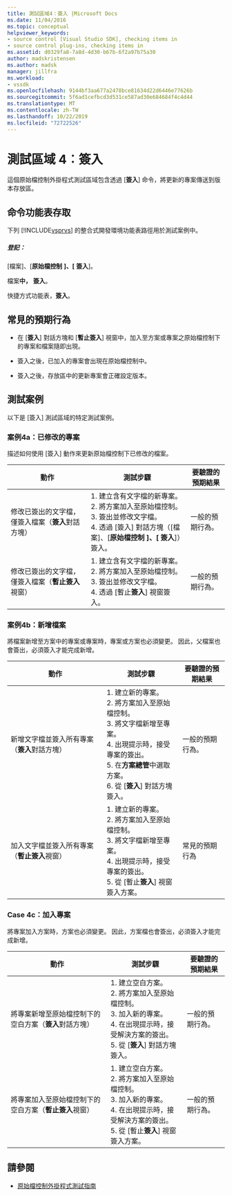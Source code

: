 ```yaml
---
title: 測試區域4：簽入 |Microsoft Docs
ms.date: 11/04/2016
ms.topic: conceptual
helpviewer_keywords:
- source control [Visual Studio SDK], checking items in
- source control plug-ins, checking items in
ms.assetid: d0329fa8-7a8d-4d30-b67b-6f2a97b75a30
author: madskristensen
ms.author: madsk
manager: jillfra
ms.workload:
- vssdk
ms.openlocfilehash: 9144bf3aa677a2478bce81634d22d6446e77626b
ms.sourcegitcommit: 5f6ad1cefbcd3d531ce587ad30e684684f4c4d44
ms.translationtype: MT
ms.contentlocale: zh-TW
ms.lasthandoff: 10/22/2019
ms.locfileid: "72722526"
---
```

# <a name="test-area-4-check-in"></a>測試區域 4︰簽入
這個原始檔控制外掛程式測試區域包含透過 [**簽入**] 命令，將更新的專案傳送到版本存放區。

## <a name="command-menu-access"></a>命令功能表存取
 下列 [!INCLUDE[vsprvs](../../code-quality/includes/vsprvs_md.md)] 的整合式開發環境功能表路徑用於測試案例中。

##### <a name="check-in"></a>登記：
 [檔案]、[**原始檔控制** **]、[** **簽入**]。

 檔案**中，** **簽入**。

 快捷方式功能表，**簽入**。

## <a name="common-expected-behavior"></a>常見的預期行為

- 在 [**簽入**] 對話方塊和 [**暫止簽入**] 視窗中，加入至方案或專案之原始檔控制下的專案和檔案隨即出現。

- 簽入之後，已加入的專案會出現在原始檔控制中。

- 簽入之後，存放區中的更新專案會正確設定版本。

## <a name="test-cases"></a>測試案例
 以下是 [簽入] 測試區域的特定測試案例。

### <a name="case-4a-modified-items"></a>案例4a：已修改的專案
 描述如何使用 [簽入] 動作來更新原始檔控制下已修改的檔案。

|動作|測試步驟|要驗證的預期結果|
|------------|----------------|--------------------------------|
|修改已簽出的文字檔，僅簽入檔案（**簽入**對話方塊）|1. 建立含有文字檔的新專案。<br />2. 將方案加入至原始檔控制。<br />3. 簽出並修改文字檔。<br />4. 透過 [簽入] 對話方塊（[檔案]、[**原始檔控制** **]、[** **簽入**]）簽入。|一般的預期行為。|
|修改已簽出的文字檔，僅簽入檔案（**暫止簽入**視窗）|1. 建立含有文字檔的新專案。<br />2. 將方案加入至原始檔控制。<br />3. 簽出並修改文字檔。<br />4. 透過 [暫止**簽入**] 視窗簽入。|一般的預期行為。|

### <a name="case-4b-adding-files"></a>案例4b：新增檔案
 將檔案新增至方案中的專案或專案時，專案或方案也必須變更。 因此，父檔案也會簽出，必須簽入才能完成新增。

|動作|測試步驟|要驗證的預期結果|
|------------|----------------|--------------------------------|
|新增文字檔並簽入所有專案（**簽入**對話方塊）|1. 建立新的專案。<br />2. 將方案加入至原始檔控制。<br />3. 將文字檔新增至專案。<br />4. 出現提示時，接受專案的簽出。<br />5. 在**方案總管**中選取方案。<br />6. 從 [**簽入**] 對話方塊簽入。|一般的預期行為。|
|加入文字檔並簽入所有專案（**暫止簽入**視窗）|1. 建立新的專案。<br />2. 將方案加入至原始檔控制。<br />3. 將文字檔新增至專案。<br />4. 出現提示時，接受專案的簽出。<br />5. 從 [暫止**簽入**] 視窗簽入方案。|常見的預期行為|

### <a name="case-4c-adding-projects"></a>Case 4c：加入專案
 將專案加入方案時，方案也必須變更。 因此，方案檔也會簽出，必須簽入才能完成新增。

|動作|測試步驟|要驗證的預期結果|
|------------|----------------|--------------------------------|
|將專案新增至原始檔控制下的空白方案（**簽入**對話方塊）|1. 建立空白方案。<br />2. 將方案加入至原始檔控制。<br />3. 加入新的專案。<br />4. 在出現提示時，接受解決方案的簽出。<br />5. 從 [**簽入**] 對話方塊簽入。|一般的預期行為。|
|將專案加入至原始檔控制下的空白方案（**暫止簽入**視窗）|1. 建立空白方案。<br />2. 將方案加入至原始檔控制。<br />3. 加入新的專案。<br />4. 在出現提示時，接受解決方案的簽出。<br />5. 從 [暫止**簽入**] 視窗簽入方案。|一般的預期行為。|

## <a name="see-also"></a>請參閱
- [原始檔控制外掛程式測試指南](../../extensibility/internals/test-guide-for-source-control-plug-ins.md)